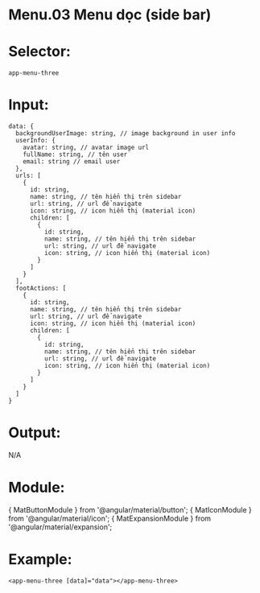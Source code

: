 # Menu.03 Menu dọc (side bar)

# Selector:

    app-menu-three

# Input:

    data: {
      backgroundUserImage: string, // image background in user info
      userInfo: {
        avatar: string, // avatar image url
        fullName: string, // tên user
        email: string // email user
      },
      urls: [
        {
          id: string,
          name: string, // tên hiển thị trên sidebar
          url: string, // url để navigate
          icon: string, // icon hiển thị (material icon)
          children: [
            {
              id: string,
              name: string, // tên hiển thị trên sidebar
              url: string, // url để navigate
              icon: string, // icon hiển thị (material icon)
            }
          ]
        }
      ],
      footActions: [
        {
          id: string,
          name: string, // tên hiển thị trên sidebar
          url: string, // url để navigate
          icon: string, // icon hiển thị (material icon)
          children: [
            {
              id: string,
              name: string, // tên hiển thị trên sidebar
              url: string, // url để navigate
              icon: string, // icon hiển thị (material icon)
            }
          ]
        }
      ]
    }

# Output:

N/A

# Module:

{ MatButtonModule } from '@angular/material/button';
{ MatIconModule } from '@angular/material/icon';
{ MatExpansionModule } from '@angular/material/expansion';

# Example:

    <app-menu-three [data]="data"></app-menu-three>
